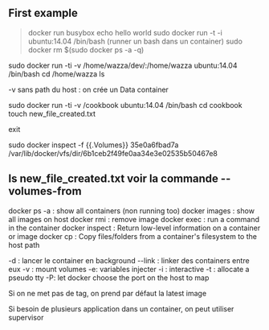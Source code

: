 First example
--------------

> docker run busybox echo hello world
> sudo docker run -t -i ubuntu:14.04 /bin/bash (runner un bash dans un container)
> sudo docker rm $(sudo docker ps -a -q)


 sudo docker run -ti -v  /home/wazza/dev/:/home/wazza ubuntu:14.04 /bin/bash
 cd /home/wazza
 ls


-v sans path du host : on crée un Data container

sudo docker run -ti -v  /cookbook  ubuntu:14.04 /bin/bash
cd cookbook
touch new_file_created.txt

exit

sudo docker inspect -f {{.Volumes}} 35e0a6fbad7a
/var/lib/docker/vfs/dir/6b1ceb2f49fe0aa34e3e02535b50467e8

ls
new_file_created.txt
voir la commande --volumes-from
------
docker ps -a : show all containers (non running too)
docker images : show all images on host
docker rmi : remove image
docker exec : run a command in the container
docker inspect : Return low-level information on a container or image
docker cp : Copy files/folders from a container's filesystem to the host path


-d : lancer le container en background
--link : linker des containers entre eux
-v : mount volumes
-e: variables injecter
-i : interactive
-t : allocate a pseudo tty
-P: let docker choose the port on the host to map

Si on ne met pas de tag, on prend par défaut la latest image



Si besoin de plusieurs application dans un container, on peut utiliser supervisor

